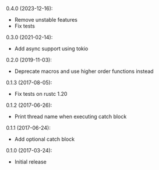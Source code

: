 0.4.0 (2023-12-16):
- Remove unstable features
- Fix tests

0.3.0 (2021-02-14):
- Add async support using tokio

0.2.0 (2019-11-03):
- Deprecate macros and use higher order functions instead

0.1.3 (2017-08-05):
- Fix tests on rustc 1.20

0.1.2 (2017-06-26):
- Print thread name when executing catch block

0.1.1 (2017-06-24):
- Add optional catch block

0.1.0 (2017-03-24):
- Initial release
